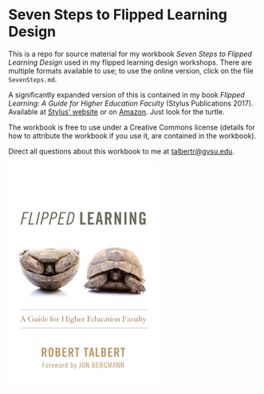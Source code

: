 # Seven Steps to Flipped Learning Design

This is a repo for source material for my workbook _Seven Steps to Flipped Learning Design_ used in my flipped learning design workshops. There are multiple formats available to use; to use the online version, click on the file `SevenSteps.md`. 

A significantly expanded version of this is contained in my book _Flipped Learning: A Guide for Higher Education Faculty_ (Stylus Publications 2017). Available at [Stylus' website](https://sty.presswarehouse.com/Books/BookDetail.aspx?productID=468277) or on [Amazon](http://a.co/hrqEnMy). Just look for the turtle.

The workbook is free to use under a Creative Commons license (details for how to attribute the workbook if you use it, are contained in the workbook). 

Direct all questions about this workbook to me at [talbertr@gvsu.edu](mailto:talbertr@gvsu.edu).

<img src="FL book cover.jpg" style="width: 300px;">
